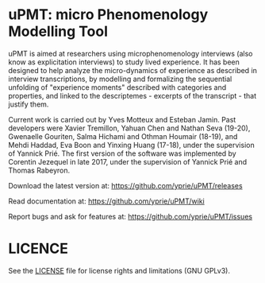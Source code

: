 # uPMT: micro Phenomenology Modelling Tool

uPMT is aimed at researchers using microphenomenology interviews (also know as explicitation interviews) to study lived experience. It has been designed to help analyze the micro-dynamics of experience as described in interview transcriptions, by modelling and formalizing the sequential unfolding of "experience moments" described with categories and properties, and linked to the descriptemes - excerpts of the transcript - that justify them.

Current work is carried out by Yves Motteux and Esteban Jamin. Past developers were Xavier Tremillon, Yahuan Chen and Nathan Seva (19-20), Gwenaelle Gouriten, Salma Hichami and Othman Houmair (18-19), and Mehdi Haddad, Eva Boon and Yinxing Huang (17-18), under the supervision of Yannick Prié. The first version of the software was implemented by Corentin Jezequel in late 2017, under the supervision of Yannick Prié and Thomas Rabeyron.  

Download the latest version at: https://github.com/yprie/uPMT/releases

Read documentation at: https://github.com/yprie/uPMT/wiki

Report bugs and ask for features at: https://github.com/yprie/uPMT/issues

# LICENCE

See the [LICENSE](LICENSE) file for license rights and limitations (GNU GPLv3). 
